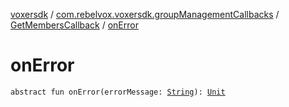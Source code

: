 [voxersdk](../../index.md) / [com.rebelvox.voxersdk.groupManagementCallbacks](../index.md) / [GetMembersCallback](index.md) / [onError](./on-error.md)

# onError

`abstract fun onError(errorMessage: `[`String`](https://kotlinlang.org/api/latest/jvm/stdlib/kotlin/-string/index.html)`): `[`Unit`](https://kotlinlang.org/api/latest/jvm/stdlib/kotlin/-unit/index.html)
